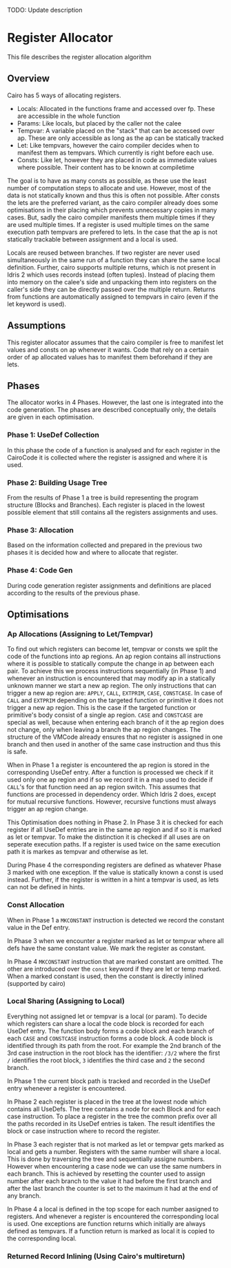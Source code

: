 TODO: Update description


# Register Allocator
This file describes the register allocation algorithm

## Overview
Cairo has 5 ways of allocating registers.
- Locals: Allocated in the functions frame and accessed over fp. These are accessible in the whole function
- Params: Like locals, but placed by the caller not the calee
- Tempvar: A variable placed on the "stack" that can be accessed over ap.  These are only accessible as long as the ap can be statically tracked
- Let: Like tempvars, however the cairo compiler decides when to manifest them as tempvars. Which currently is right before each use. 
- Consts: Like let, however they are placed in code as immediate values where possible. Their content has to be known at compiletime 

The goal is to have as many consts as possible, as these use the least number of computation steps to allocate and use. However, most of the data is not statically known and thus this is often not possible.
After consts the lets are the preferred variant, as the cairo compiler already does some optimisations in their placing which prevents unnecessary copies in many cases. But, sadly the cairo compiler manifests them multiple times if they are used multiple times.
If a register is used multiple times on the same execution path tempvars are prefered to lets. 
In the case that the ap is not statically trackable between assignment and a local is used.

Locals are reused between branches. If two register are never used simultaneously in the same run of a function they can share the same local definition.
Further, cairo supports multiple returns, which is not present in Idris 2 which uses records instead (often tuples). Instead of placing them into memory on the calee's side and unpacking them into registers on the caller's side they can be directly passed over the multiple return.
Returns from functions are automatically assigned to tempvars in cairo (even if the let keyword is used).

## Assumptions
This register allocator assumes that the cairo compiler is free to manifest let values and consts on ap whenever it wants.
Code that rely on a certain order of ap allocated values has to manifest them beforehand if they are lets.

## Phases
The allocator works in 4 Phases. However, the last one is integrated into the code generation.
The phases are described conceptually only, the details are given in each optimisation.

### Phase 1: UseDef Collection
In this phase the code of a function is analysed and for each register in the CairoCode it is collected where the register is assigned and where it is used.

### Phase 2: Building Usage Tree
From the results of Phase 1 a tree is build representing the program structure (Blocks and Branches).
Each register is placed in the lowest possible element that still contains all the registers assignments and uses.

### Phase 3: Allocation
Based on the information collected and prepared in the previous two phases it is decided how and where to allocate that register.

### Phase 4: Code Gen
During code generation register assignments and definitions are placed according to the results of the previous phase.

## Optimisations

### Ap Allocations (Assigning to Let/Tempvar)
To find out which registers can become let, tempvar or consts we split the code of the functions into ap regions.
An ap region contains all instructions where it is possible to statically compute the change in ap between each pair.
To achieve this we process instructions sequentially (in Phase 1) and whenever an instruction is encountered that may modify ap in a statically unknown manner we start a new ap region.
The only instructions that can trigger a new ap region are: `APPLY`, `CALL`, `EXTPRIM`, `CASE`, `CONSTCASE`. 
In case of `CALL` and `EXTPRIM` depending on the targeted function or primitive it does not trigger a new ap region.
This is the case if the targeted function or primitive's body consist of a single ap region.
`CASE` and `CONSTCASE` are special as well, because when entering each branch of it the ap region does not change, only when leaving a branch the ap region changes.
The structure of the VMCode already ensures that no register is assigned in one branch and then used in another of the same case instruction and thus this is safe.

When in Phase 1 a register is encountered the ap region is stored in the corresponding UseDef entry.
After a function is processed we check if it used only one ap region and if so we record it in a map used to decide if `CALL`'s for that function need an ap region switch.
This assumes that functions are processed in dependency order. Which Idris 2 does, except for mutual recursive functions. However, recursive functions must always trigger an ap region change.

This Optimisation does nothing in Phase 2. In Phase 3 it is checked for each register if all UseDef entries are in the same ap region and if so it is marked as let or tempvar.
To make the distinction it is checked if all uses are on seperate execution paths. If a register is used twice on the same execution path it is markes as tempvar and otherwise as let.

During Phase 4 the corresponding registers are defined as whatever Phase 3 marked with one exception.
If the value is statically known a const is used instead. Further, if the register is written in a hint a tempvar is used, as lets can not be defined in hints.

### Const Allocation
When in Phase 1 a `MKCONSTANT` instruction is detected we record the constant value in the Def entry.

In Phase 3 when we encounter a register marked as let or tempvar where all defs have the same constant value. We mark the register as constant.

In Phase 4 `MKCONSTANT` instruction that are marked constant are omitted. The other are introduced over the `const` keyword if they are let or temp marked.
When a marked constant is used, then the constant is directly inlined (supported by cairo)

### Local Sharing (Assigning to Local)
Everything not assigned let or tempvar is a local (or param).
To decide which registers can share a local the code block is recorded for each UseDef entry.
The function body forms a code block and each branch of each `CASE` and `CONSTCASE` instruction forms a code block.
A code block is identified through its path from the root.
For example the 2nd branch of the 3rd case instruction in the root block has the identifier: `/3/2` where the first `/` identifies the root block, `3` identifies the third case and `2` the second branch.

In Phase 1 the current block path is tracked and recorded in the UseDef entry whenever a register is encountered.

In Phase 2 each register is placed in the tree at the lowest node which contains all UseDefs. The tree contains a node for each Block and for each case instruction.
To place a register in the tree the common prefix over all the paths recorded in its UseDef entries is taken.
The result identifies the block or case instruction where to record the register.

In Phase 3 each register that is not marked as let or tempvar gets marked as local and gets a number.
Registers with the same number will share a local. 
This is done by traversing the tree and sequentially assigne numbers. However when encountering a case node we can use the same numbers in each branch.
This is achieved by resetting the counter used to assign number after each branch to the value it had before the first branch and after the last branch the counter is set to the maximum it had at the end of any branch.

In Phase 4 a local is defined in the top scope for each number aasigned to registers.
And whenever a register is encountered the corresponding local is used.
One exceptions are function returns which initially are always defined as tempvars.
If a function return is marked as local it is copied to the corresponding local.

### Returned Record Inlining (Using Cairo's multireturn)


